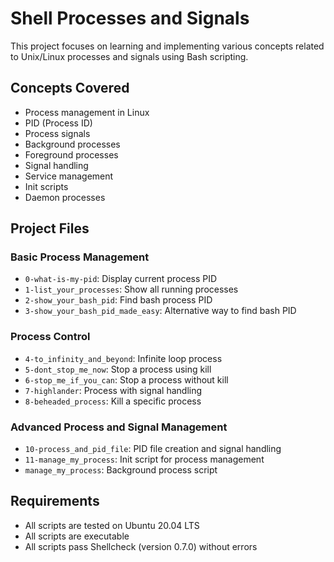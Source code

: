 # Shell Processes and Signals

This project focuses on learning and implementing various concepts related to Unix/Linux processes and signals using Bash scripting.

## Concepts Covered
- Process management in Linux
- PID (Process ID)
- Process signals
- Background processes
- Foreground processes
- Signal handling
- Service management
- Init scripts
- Daemon processes

## Project Files

### Basic Process Management
- `0-what-is-my-pid`: Display current process PID
- `1-list_your_processes`: Show all running processes
- `2-show_your_bash_pid`: Find bash process PID
- `3-show_your_bash_pid_made_easy`: Alternative way to find bash PID

### Process Control
- `4-to_infinity_and_beyond`: Infinite loop process
- `5-dont_stop_me_now`: Stop a process using kill
- `6-stop_me_if_you_can`: Stop a process without kill
- `7-highlander`: Process with signal handling
- `8-beheaded_process`: Kill a specific process

### Advanced Process and Signal Management
- `10-process_and_pid_file`: PID file creation and signal handling
- `11-manage_my_process`: Init script for process management
- `manage_my_process`: Background process script

## Requirements
- All scripts are tested on Ubuntu 20.04 LTS
- All scripts are executable
- All scripts pass Shellcheck (version 0.7.0) without errors

